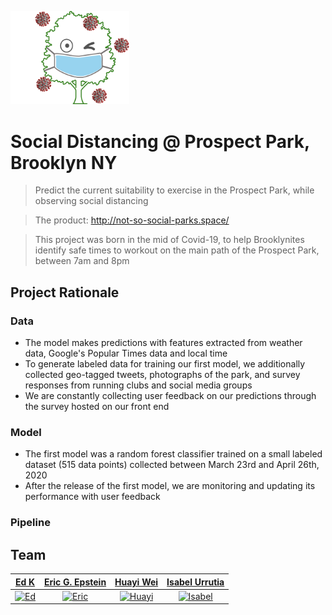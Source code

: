 <a href="http://not-so-social-parks.space/"><img src="/visualizations/logo2.png" width="190" title="logo" alt="logo"></a>

# Social Distancing @ Prospect Park, Brooklyn NY

> Predict the current suitability to exercise in the Prospect Park, while observing social distancing

> The product: http://not-so-social-parks.space/

> This project was born in the mid of Covid-19, to help Brooklynites identify safe times to workout on the main path of the Prospect Park, between 7am and 8pm 

## Project Rationale 
### Data
- The model makes predictions with features extracted from weather data, Google's Popular Times data and local time 
- To generate labeled data for training our first model, we additionally collected geo-tagged tweets, photographs of the park, and survey responses from running clubs and social media groups 
- We are constantly collecting user feedback on our predictions through the survey hosted on our front end 

### Model
- The first model was a random forest classifier trained on a small labeled dataset (515 data points) collected between March 23rd and April 26th, 2020 
- After the release of the first model, we are monitoring and updating its performance with user feedback 

### Pipeline

## Team

| <a href="https://github.com/edwardlk" target="_blank">**Ed K**</a> |<a href="https://github.com/eric-epstein-5747" target="_blank">**Eric G. Epstein**</a> | <a href="https://github.com/huayicodes" target="_blank">**Huayi Wei**</a> | <a href="https://github.com/iurrutia" target="_blank">**Isabel Urrutia**</a> |
| :---: |:---:| :---:| :---:|
|<a href="https://github.com/edwardlk"><img src="https://avatars1.githubusercontent.com/u/6785562?s=400&u=02a6a63cac32002eca5fc0f690382a06902bc076&v=4" width="180" title="Ed"></a> | <a href="https://github.com/eric-epstein-5747"><img src="https://avatars2.githubusercontent.com/u/48420096?s=400&u=8ac3c3958fb516b3fe32038ff24f148a404b19ce&v=4" width="180" title="Eric"></a>| <a href="https://github.com/huayicodes"><img src="https://avatars3.githubusercontent.com/u/22870735" width="180" title="Huayi"></a> | <a href="https://github.com/iurrutia"><img src="https://avatars0.githubusercontent.com/u/43141422" width="180" title="Isabel"></a> |
